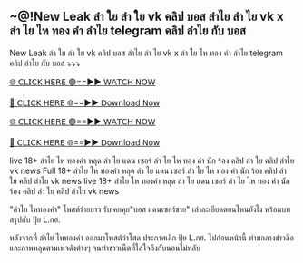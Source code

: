 <h2>~@!New Leak ลำ ใย ลำ ใย vk คลิป บอส ลำไย ลํา ไย vk x ลํา ไย ไห ทอง คํา ลำไย telegram คลิป ลำไย กับ บอส</h2>

New Leak ลำ ใย ลำ ใย vk คลิป บอส ลำไย ลํา ไย vk x ลํา ไย ไห ทอง คํา ลำไย telegram คลิป ลำไย กับ บอส ⤵️⤵️⤵️

[🌐 𝖢𝖫𝖨𝖢𝖪 𝖧𝖤𝖱𝖤 🟢==►► 𝖶𝖠𝖳𝖢𝖧 𝖭𝖮𝖶](https://t.co/kuXOCI0yYH)

[🔴 𝖢𝖫𝖨𝖢𝖪 𝖧𝖤𝖱𝖤 🌐==►► 𝖣𝗈𝗐𝗇𝗅𝗈𝖺𝖽 𝖭𝗈𝗐](https://t.co/kuXOCI0yYH)

[🌐 𝖢𝖫𝖨𝖢𝖪 𝖧𝖤𝖱𝖤 🟢==►► 𝖶𝖠𝖳𝖢𝖧 𝖭𝖮𝖶](https://t.co/kuXOCI0yYH)

[🔴 𝖢𝖫𝖨𝖢𝖪 𝖧𝖤𝖱𝖤 🌐==►► 𝖣𝗈𝗐𝗇𝗅𝗈𝖺𝖽 𝖭𝗈𝗐](https://t.co/kuXOCI0yYH)

live 18+ ลำไย ไห ทองคำ หลุด ลํา ไย แดน เซอร์ ลํา ไย ไห ทอง คํา นัก ร้อง คลิป ลำ ใย คลิป ลำไย vk news Full 18+ ลำไย ไห ทองคำ หลุด ลํา ไย แดน เซอร์ ลํา ไย ไห ทอง คํา นัก ร้อง คลิป ลำ ใย คลิป ลำไย vk news live 18+ ลำไย ไห ทองคำ หลุด ลํา ไย แดน เซอร์ ลํา ไย ไห ทอง คํา นัก ร้อง คลิป ลำ ใย คลิป ลำไย vk news

"ลำไย ไหทองคำ" โพสต์ร่ายยาว รับเคยคุย"บอส แดนเซอร์ชาย" เล่าละเอียดตอนไหนยังไง พร้อมบทสรุปกับ ปุ้ย L.กฮ.

หลังจากที่ ลำไย ไหทองคำ ออกมาโพสต์ว่าโสด ประกาศเลิก ปุ้ย L.กฮ. ไปก่อนหน้านี้  ท่ามกลางข่าวลือและภาพหลุดตามเพจดังต่างๆ จนทำชาวเน็ตที่ใส่ใจถึงกับนอนไม่หลับ